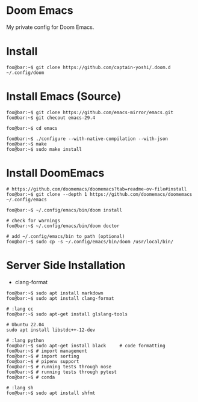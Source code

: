 # Doom Emacs

My private config for Doom Emacs.


# Install

``` console
foo@bar:~$ git clone https://github.com/captain-yoshi/.doom.d ~/.config/doom
```

# Install Emacs (Source)

``` console
foo@bar:~$ git clone https://github.com/emacs-mirror/emacs.git
foo@bar:~$ git checout emacs-29.4

foo@bar:~$ cd emacs

foo@bar:~$ ./configure --with-native-compilation --with-json
foo@bar:~$ make
foo@bar:~$ sudo make install
```

# Install DoomEmacs

``` console
# https://github.com/doomemacs/doomemacs?tab=readme-ov-file#install
foo@bar:~$ git clone --depth 1 https://github.com/doomemacs/doomemacs ~/.config/emacs

foo@bar:~$ ~/.config/emacs/bin/doom install

# check for warnings
foo@bar:~$ ~/.config/emacs/bin/doom doctor

# add ~/.config/emacs/bin to path (optional)
foo@bar:~$ sudo cp -s ~/.config/emacs/bin/doom /usr/local/bin/
```


# Server Side Installation
- clang-format


```console
foo@bar:~$ sudo apt install markdown
foo@bar:~$ sudo apt install clang-format

# :lang cc
foo@bar:~$ sudo apt-get install glslang-tools

# Ubuntu 22.04
sudo apt install libstdc++-12-dev

# :lang python
foo@bar:~$ sudo apt-get install black     # code formatting
foo@bar:~$ # import management
foo@bar:~$ # import sorting
foo@bar:~$ # pipenv support
foo@bar:~$ # running tests through nose
foo@bar:~$ # running tests through pytest
foo@bar:~$ # conda

# :lang sh
foo@bar:~$ sudo apt install shfmt



```
